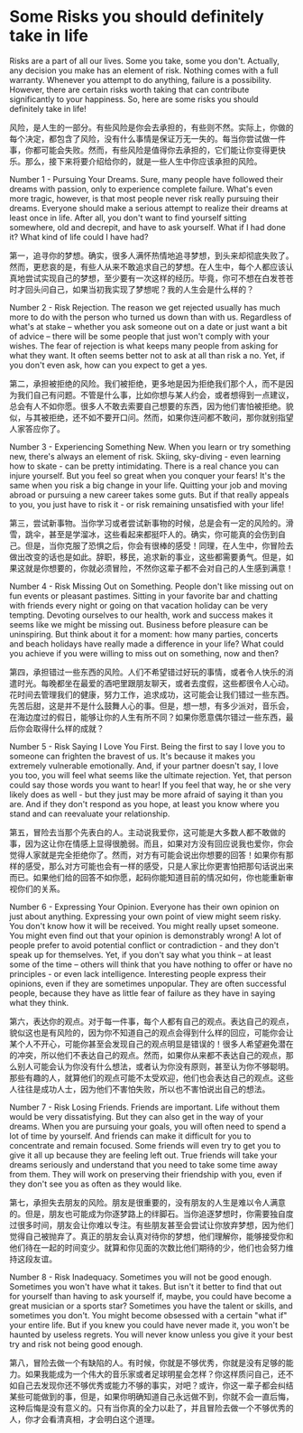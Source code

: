 
# Some Risks you should definitely take in life

Risks are a part of all our lives. Some you take, some you don't. Actually, any decision you make has an element of risk. Nothing comes with a full warranty. Whenever you attempt to do anything, failure is a possibility. However, there are certain risks worth taking that can contribute significantly to your happiness. So, here are some risks you should definitely take in life!

风险，是人生的一部分。有些风险是你会去承担的，有些则不然。实际上，你做的每个决定，都包含了风险，没有什么事情是保证万无一失的。每当你尝试做一件事，你都可能会失败。然而，有些风险是值得你去承担的，它们能让你变得更快乐。那么，接下来将要介绍给你的，就是一些人生中你应该承担的风险。

Number 1 - Pursuing Your Dreams. Sure, many people have followed their dreams with passion, only to experience complete failure. What's even more tragic, however, is that most people never risk really pursuing their dreams. Everyone should make a serious attempt to realize their dreams at least once in life. After all, you don't want to find yourself sitting somewhere, old and decrepit, and have to ask yourself. What if I had done it? What kind of life could I have had?

第一，追寻你的梦想。确实，很多人满怀热情地追寻梦想，到头来却彻底失败了。然而，更悲哀的是，有些人从来不敢追求自己的梦想。在人生中，每个人都应该认真地尝试实现自己的梦想，至少要有一次这样的经历。毕竟，你可不想在白发苍苍时才回头问自己，如果当初我实现了梦想呢？我的人生会是什么样的？

Number 2 - Risk Rejection. The reason we get rejected usually has much more to do with the person who turned us down than with us. Regardless of what's at stake – whether you ask someone out on a date or just want a bit of advice – there will be some people that just won't comply with your wishes. The fear of rejection is what keeps many people from asking for what they want. It often seems better not to ask at all than risk a no. Yet, if you don't even ask, how can you expect to get a yes.

第二，承担被拒绝的风险。我们被拒绝，更多地是因为拒绝我们那个人，而不是因为我们自己有问题。不管是什么事，比如你想与某人约会，或者想得到一点建议，总会有人不如你愿。很多人不敢去索要自己想要的东西，因为他们害怕被拒绝。貌似，与其被拒绝，还不如不要开口问。然而，如果你连问都不敢问，那你就别指望人家答应你了。

Number 3 - Experiencing Something New. When you learn or try something new, there's always an element of risk. Skiing, sky-diving - even learning how to skate - can be pretty intimidating. There is a real chance you can injure yourself. But you feel so great when you conquer your fears! It's the same when you risk a big change in your life. Quitting your job and moving abroad or pursuing a new career takes some guts. But if that really appeals to you, you just have to risk it - or risk remaining unsatisfied with your life!

第三，尝试新事物。当你学习或者尝试新事物的时候，总是会有一定的风险的。滑雪，跳伞，甚至是学溜冰，这些看起来都挺吓人的。确实，你可能真的会伤到自己。但是，当你克服了恐惧之后，你会有很棒的感受！同理，在人生中，你冒险去做出改变的话也是如此。辞职，移民，追求新的事业，这些都需要勇气。但是，如果这就是你想要的，你就必须冒险，不然你这辈子都不会对自己的人生感到满意！

Number 4 - Risk Missing Out on Something. People don't like missing out on fun events or pleasant pastimes. Sitting in your favorite bar and chatting with friends every night or going on that vacation holiday can be very tempting. Devoting ourselves to our health, work and success makes it seems like we might be missing out. Business before pleasure can be uninspiring. But think about it for a moment: how many parties, concerts and beach holidays have really made a difference in your life? What could you achieve if you were willing to miss out on something, now and then?

第四，承担错过一些东西的风险。人们不希望错过好玩的事情，或者令人快乐的消遣时光。每晚都坐在最爱的酒吧里跟朋友聊天，或者去度假，这些都很令人心动。花时间去管理我们的健康，努力工作，追求成功，这可能会让我们错过一些东西。先苦后甜，这是并不是什么鼓舞人心的事。但是，想一想，有多少派对，音乐会，在海边度过的假日，能够让你的人生有所不同？如果你愿意偶尔错过一些东西，最后你会取得什么样的成就？

Number 5 - Risk Saying I Love You First. Being the first to say I love you to someone can frighten the bravest of us. It's because it makes you extremely vulnerable emotionally. And, if your partner doesn't say, I love you too, you will feel what seems like the ultimate rejection. Yet, that person could say those words you want to hear! If you feel that way, he or she very likely does as well - but they just may be more afraid of saying it than you are. And if they don't respond as you hope, at least you know where you stand and can reevaluate your relationship.

第五，冒险去当那个先表白的人。主动说我爱你，这可能是大多数人都不敢做的事，因为这让你在情感上显得很脆弱。而且，如果对方没有回应说我也爱你，你会觉得人家就是完全拒绝你了。然而，对方有可能会说出你想要的回答！如果你有那样的感受，那么对方可能也会有一样的感受，只是人家比你更害怕把那句话说出来而已。如果他们给的回答不如你愿，起码你能知道目前的情况如何，你也能重新审视你们的关系。

Number 6 - Expressing Your Opinion. Everyone has their own opinion on just about anything. Expressing your own point of view might seem risky. You don't know how it will be received. You might really upset someone. You might even find out that your opinion is demonstrably wrong! A lot of people prefer to avoid potential conflict or contradiction - and they don't speak up for themselves. Yet, if you don't say what you think – at least some of the time – others will think that you have nothing to offer or have no principles - or even lack intelligence. Interesting people express their opinions, even if they are sometimes unpopular. They are often successful people, because they have as little fear of failure as they have in saying what they think.

第六，表达你的观点。对于每一件事，每个人都有自己的观点。表达自己的观点，貌似这也是有风险的，因为你不知道自己的观点会得到什么样的回应，可能你会让某个人不开心，可能你甚至会发现自己的观点明显是错误的！很多人希望避免潜在的冲突，所以他们不表达自己的观点。然而，如果你从来都不表达自己的观点，那么别人可能会认为你没有什么想法，或者认为你没有原则，甚至认为你不够聪明。那些有趣的人，就算他们的观点可能不太受欢迎，他们也会表达自己的观点。这些人往往是成功人士，因为他们不害怕失败，所以也不害怕说出自己的想法。

Number 7 - Risk Losing Friends. Friends are important. Life without them would be very dissatisfying. But they can also get in the way of your dreams. When you are pursuing your goals, you will often need to spend a lot of time by yourself. And friends can make it difficult for you to concentrate and remain focused. Some friends will even try to get you to give it all up because they are feeling left out. True friends will take your dreams seriously and understand that you need to take some time away from them. They will work on preserving their friendship with you, even if they don't see you as often as they would like.

第七，承担失去朋友的风险。朋友是很重要的，没有朋友的人生是难以令人满意的。但是，朋友也可能成为你逐梦路上的绊脚石。当你追逐梦想时，你需要独自度过很多时间，朋友会让你难以专注。有些朋友甚至会尝试让你放弃梦想，因为他们觉得自己被抛弃了。真正的朋友会认真对待你的梦想，他们理解你，能够接受你和他们待在一起的时间变少。就算和你见面的次数比他们期待的少，他们也会努力维持这段友谊。

Number 8 - Risk Inadequacy. Sometimes you will not be good enough. Sometimes you won't have what it takes. But isn't it better to find that out for yourself than having to ask yourself if, maybe, you could have become a great musician or a sports star? Sometimes you have the talent or skills, and sometimes you don't. You might become obsessed with a certain "what if" your entire life. But if you knew you could have never made it, you won't be haunted by useless regrets. You will never know unless you give it your best try and risk not being good enough.

第八，冒险去做一个有缺陷的人。有时候，你就是不够优秀，你就是没有足够的能力。如果我能成为一个伟大的音乐家或者足球明星会怎样？你这样质问自己，还不如自己去发现你还不够优秀或能力不够的事实，对吧？或许，你这一辈子都会纠结某些可能做到的事，但是，如果你明确知道自己永远做不到，你就不会一直后悔，这种后悔是没有意义的。只有当你真的全力以赴了，并且冒险去做一个不够优秀的人，你才会看清真相，才会明白这个道理。